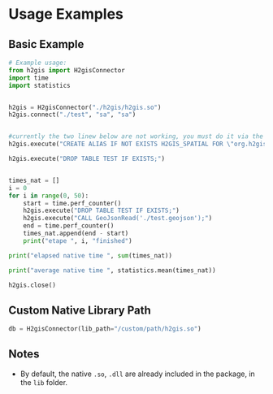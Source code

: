 # Usage Examples

## Basic Example

```python
# Example usage:
from h2gis import H2gisConnector
import time
import statistics


h2gis = H2gisConnector("./h2gis/h2gis.so")
h2gis.connect("./test", "sa", "sa")


#currently the two linew below are not working, you must do it via the .jar of h2gis, otherwise nothing will work
h2gis.execute("CREATE ALIAS IF NOT EXISTS H2GIS_SPATIAL FOR \"org.h2gis.functions.factory.H2GISFunctions.load\";")

h2gis.execute("DROP TABLE TEST IF EXISTS;")


times_nat = []
i = 0
for i in range(0, 50):
    start = time.perf_counter()
    h2gis.execute("DROP TABLE TEST IF EXISTS;")
    h2gis.execute("CALL GeoJsonRead('./test.geojson');")
    end = time.perf_counter()
    times_nat.append(end - start)
    print("etape ", i, "finished")

print("elapsed native time ", sum(times_nat))

print("average native time ", statistics.mean(times_nat))

h2gis.close()
```

## Custom Native Library Path

```python
db = H2gisConnector(lib_path="/custom/path/h2gis.so")
```

## Notes
- By default, the native `.so`, `.dll` are already included in the package, in the `lib` folder.
